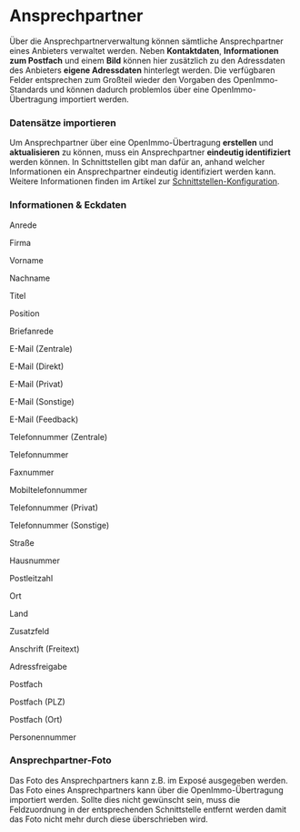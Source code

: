 # Ansprechpartner

Über die Ansprechpartnerverwaltung können sämtliche Ansprechpartner eines Anbieters verwaltet werden. Neben **Kontaktdaten**, **Informationen zum Postfach** und einem **Bild** können hier zusätzlich zu den Adressdaten des Anbieters **eigene Adressdaten** hinterlegt werden. Die verfügbaren Felder entsprechen zum Großteil wieder den Vorgaben des OpenImmo-Standards und können dadurch problemlos über eine OpenImmo-Übertragung importiert werden.

### Datensätze importieren

Um Ansprechpartner über eine OpenImmo-Übertragung **erstellen** und **aktualisieren** zu können, muss ein Ansprechpartner **eindeutig identifiziert** werden können. In Schnittstellen gibt man dafür an, anhand welcher Informationen ein Ansprechpartner eindeutig identifiziert werden kann. Weitere Informationen finden im Artikel zur [Schnittstellen-Konfiguration](../schnittstellen/konfiguration.md#kontaktperson-einstellungen).

### Informationen & Eckdaten

<span class="field">Anrede</span>

<span class="field">Firma</span>

<span class="field">Vorname</span>

<span class="field">Nachname</span>

<span class="field">Titel</span>

<span class="field">Position</span>

<span class="field">Briefanrede</span>

<span class="field">E-Mail (Zentrale)</span>

<span class="field">E-Mail (Direkt)</span>

<span class="field">E-Mail (Privat)</span>

<span class="field">E-Mail (Sonstige)</span>

<span class="field">E-Mail (Feedback)</span>

<span class="field">Telefonnummer (Zentrale)</span>

<span class="field">Telefonnummer</span>

<span class="field">Faxnummer</span>

<span class="field">Mobiltelefonnummer</span>

<span class="field">Telefonnummer (Privat)</span>

<span class="field">Telefonnummer (Sonstige)</span>

<span class="field">Straße</span>

<span class="field">Hausnummer</span>

<span class="field">Postleitzahl</span>

<span class="field">Ort</span>

<span class="field">Land</span>

<span class="field">Zusatzfeld</span>

<span class="field">Anschrift (Freitext)</span>

<span class="field">Adressfreigabe</span>

<span class="field">Postfach</span>

<span class="field">Postfach (PLZ)</span>

<span class="field">Postfach (Ort)</span>

<span class="field">Personennummer</span>

### Ansprechpartner-Foto

Das Foto des Ansprechpartners kann z.B. im Exposé ausgegeben werden. Das Foto eines Ansprechpartners kann über die OpenImmo-Übertragung importiert werden. Sollte dies nicht gewünscht sein, muss die Feldzuordnung in der entsprechenden Schnittstelle entfernt werden damit das Foto nicht mehr durch diese überschrieben wird.
